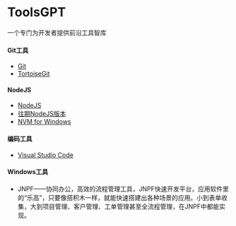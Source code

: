 # ToolsGPT
一个专门为开发者提供前沿工具智库
#### Git工具
- [Git](https://git-scm.com/)
- [TortoiseGit](https://tortoisegit.org/)
#### NodeJS
- [NodeJS](https://nodejs.org/en)
-  [往期NodeJS版本](https://nodejs.org/en/blog)
- [NVM for Windows](https://github.com/coreybutler/nvm-windows)
#### 编码工具
- [Visual Studio Code](https://code.visualstudio.com/)
#### Windows工具
- JNPF——协同办公，高效的流程管理工具，JNPF快速开发平台，应用软件里的“乐高”，只要像搭积木一样，就能快速搭建出各种场景的应用。小到表单收集，大到项目管理、客户管理、工单管理甚至全流程管理，在JNPF中都能实现。